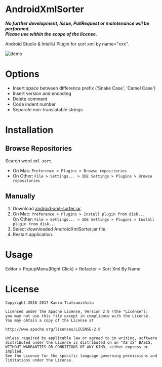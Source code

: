# AndroidXmlSorter

***No further development, Issue, PullRequest or maintenance will be performed.***  
***Please use within the scope of the license.***

Android Studio & IntelliJ Plugin for sort xml by name="xxx".

![demo](https://raw.githubusercontent.com/roana0229/android-xml-sorter/master/demo.gif)

# Options

* Insert space between difference prefix ('Snake Case', 'Camel Case')
* Insert version and encoding
* Delete comment
* Code indent number
* Separate non-translatable strings

# Installation

## Browse Repositories

Search word `xml sort`.

* On Mac: `Preference > Plugins > Browse repositories`
* On Other: `File > Settings... > IDE Settings > Plugins > Browse repositories`

## Manually

1. Download [android-xml-sorter.jar](https://github.com/roana0229/android-xml-sorter/raw/master/android-xml-sorter.jar).
2. On Mac: `Preference > Plugins > Install plugin from disk...`<br/>On Other: `File > Settings... > IDE Settings > Plugins > Install plugin from disk...`
3. Select downloaded AndroidXmlSorter.jar file.
4. Restart application.

# Usage

Editor > PopupMenu(Right Click) > Refactor > Sort Xml By Name

# License

```
Copyright 2016-2017 Kaoru Tsutsumishita

Licensed under the Apache License, Version 2.0 (the "License");
you may not use this file except in compliance with the License.
You may obtain a copy of the License at

http://www.apache.org/licenses/LICENSE-2.0

Unless required by applicable law or agreed to in writing, software
distributed under the License is distributed on an "AS IS" BASIS,
WITHOUT WARRANTIES OR CONDITIONS OF ANY KIND, either express or implied.
See the License for the specific language governing permissions and
limitations under the License.
```
